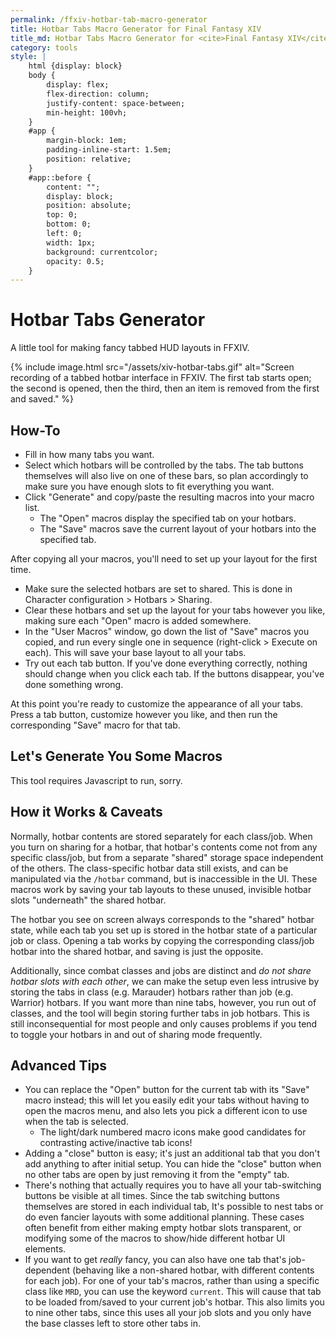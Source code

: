 ```yaml
---
permalink: /ffxiv-hotbar-tab-macro-generator
title: Hotbar Tabs Macro Generator for Final Fantasy XIV
title_md: Hotbar Tabs Macro Generator for <cite>Final Fantasy XIV</cite>
category: tools
style: |
    html {display: block}
    body {
        display: flex;
        flex-direction: column;
        justify-content: space-between;
        min-height: 100vh;
    }
    #app {
        margin-block: 1em;
        padding-inline-start: 1.5em;
        position: relative;
    }
    #app::before {
        content: "";
        display: block;
        position: absolute;
        top: 0;
        bottom: 0;
        left: 0;
        width: 1px;
        background: currentcolor;
        opacity: 0.5;
    }
---
```

# Hotbar Tabs Generator

A little tool for making fancy tabbed HUD layouts in FFXIV.

{% include image.html
	src="/assets/xiv-hotbar-tabs.gif"
	alt="Screen recording of a tabbed hotbar interface in FFXIV. The first tab starts open; the second is opened, then the third, then an item is removed from the first and saved."
%}

## How-To

- Fill in how many tabs you want.
- Select which hotbars will be controlled by the tabs. The tab buttons themselves will also live on one of these bars, so plan accordingly to make sure you have enough slots to fit everything you want.
- Click "Generate" and copy/paste the resulting macros into your macro list.
  - The "Open" macros display the specified tab on your hotbars.
  - The "Save" macros save the current layout of your hotbars into the specified tab.

After copying all your macros, you'll need to set up your layout for the first time.

- Make sure the selected hotbars are set to shared. This is done in Character configuration > Hotbars > Sharing.
- Clear these hotbars and set up the layout for your tabs however you like, making sure each "Open" macro is added somewhere.
- In the "User Macros" window, go down the list of "Save" macros you copied, and run every single one in sequence (right-click > Execute on each). This will save your base layout to all your tabs.
- Try out each tab button. If you've done everything correctly, nothing should change when you click each tab. If the buttons disappear, you've done something wrong.

At this point you're ready to customize the appearance of all your tabs. Press a tab button, customize however you like, and then run the corresponding "Save" macro for that tab.

<div id="app">
    <h2>Let's Generate You Some Macros</h2>
    <noscript>
        <p>This tool requires Javascript to run, sorry.</p>
        <style>#app form {display: none}</style>
    </noscript>
    <form id="params">
        <p><label>
            Tabs to generate:
            <input type="number" name="tabs" min=2 max=9 value=3>
        </label></p>
        <p>
            Hotbars controlled by tabs:
            <label><input type=checkbox name=hotbars value=1> 1</label>
            <label><input type=checkbox name=hotbars value=2> 2</label>
            <label><input type=checkbox name=hotbars value=3> 3</label>
            <label><input type=checkbox name=hotbars value=4> 4</label>
            <label><input type=checkbox name=hotbars value=5> 5</label>
            <label><input type=checkbox name=hotbars value=6> 6</label>
            <label><input type=checkbox name=hotbars value=7 checked> 7</label>
            <label><input type=checkbox name=hotbars value=8 checked> 8</label>
            <label><input type=checkbox name=hotbars value=9 checked> 9</label>
            <label><input type=checkbox name=hotbars value=10 checked> 10</label>
        </p>
        <button>Generate</button>
    </form>
    <div id="output"></div>
</div>
<script>
    const allClasses = ['GLA', 'MRD', 'LNC', 'PGL', 'ARC', 'THM', 'CNJ', 'ACN', 'ROG', 'PLD', 'WAR', 'DRG'];
    const allJobs = ['PLD', 'WAR', 'DRG', 'MNK', 'BRD', 'BLM', 'WHM', 'SMN', 'SCH', 'NIN', 'DRK', 'MCH', 'AST', 'SAM', 'RDM', 'BLU', 'GNB', 'DNC', 'RPR', 'SGE', 'VPR', 'PCT'];
    function generateTabMacros (classjobs, hotbars) {
        return classjobs.map((classjob, i) => ({
            open: hotbars.map(hotbar => `/hotbar copy ${classjob} ${hotbar} share ${hotbar}`).join('\n'),
            save: hotbars.map(hotbar => `/hotbar copy share ${hotbar} ${classjob} ${hotbar}`).join('\n'),
        }));
    }
    const form = document.getElementById('params');
    const output = document.getElementById('output');
    form.addEventListener('submit', event => {
        event.preventDefault();
        const data = new FormData(event.target);
        const tabCount = parseInt(data.get('tabs'), 10);
        const hotbars = data.getAll('hotbars');
        const macros = generateTabMacros([...allClasses, ...allJobs].slice(0, tabCount), hotbars);
        output.innerHTML = '<h2>Output</h2>';
        macros.forEach((tab, i) => {
            output.innerHTML += `
                <h3>Tab ${i + 1}</h3>
                <p>Open tab ${i + 1} <button onclick="navigator.clipboard.writeText(${JSON.stringify(tab.open)});this.text='Copied!'">Copy macro</button></p>
                <pre>${tab.open}</pre>
                <p>Save tab ${i + 1} <button onclick="navigator.clipboard.writeText(${JSON.stringify(tab.save)})">Copy macro</button></p>
                <pre>${tab.save}</pre>
            `;
        });
    });
</script>

## How it Works & Caveats

Normally, hotbar contents are stored separately for each class/job. When you turn on sharing for a hotbar, that hotbar's contents come not from any specific class/job, but from a separate "shared" storage space independent of the others. The class-specific hotbar data still exists, and can be manipulated via the `/hotbar` command, but is inaccessible in the UI. These macros work by saving your tab layouts to these unused, invisible hotbar slots "underneath" the shared hotbar.

The hotbar you see on screen always corresponds to the "shared" hotbar state, while each tab you set up is stored in the hotbar state of a particular job or class. Opening a tab works by copying the corresponding class/job hotbar into the shared hotbar, and saving is just the opposite.

Additionally, since combat classes and jobs are distinct and *do not share hotbar slots with each other*, we can make the setup even less intrusive by storing the tabs in class (e.g. Marauder) hotbars rather than job (e.g. Warrior) hotbars. If you want more than nine tabs, however, you run out of classes, and the tool will begin storing further tabs in job hotbars. This is still inconsequential for most people and only causes problems if you tend to toggle your hotbars in and out of sharing mode frequently.


## Advanced Tips

- You can replace the "Open" button for the current tab with its "Save" macro instead; this will let you easily edit your tabs without having to open the macros menu, and also lets you pick a different icon to use when the tab is selected.
  - The light/dark numbered macro icons make good candidates for contrasting active/inactive tab icons!
- Adding a "close" button is easy; it's just an additional tab that you don't add anything to after initial setup. You can hide the "close" button when no other tabs are open by just removing it from the "empty" tab.
- There's nothing that actually requires you to have all your tab-switching buttons be visible at all times. Since the tab switching buttons themselves are stored in each individual tab, It's possible to nest tabs or do even fancier layouts with some additional planning. These cases often benefit from either making empty hotbar slots transparent, or modifying some of the macros to show/hide different hotbar UI elements.
- If you want to get *really* fancy, you can also have one tab that's job-dependent (behaving like a non-shared hotbar, with different contents for each job). For one of your tab's macros, rather than using a specific class like `MRD`, you can use the keyword `current`. This will cause that tab to be loaded from/saved to your current job's hotbar. This also limits you to nine other tabs, since this uses all your job slots and you only have the base classes left to store other tabs in.
